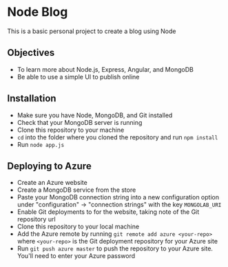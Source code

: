 Node Blog
=========

This is a basic personal project to create a blog using Node

Objectives
----------

* To learn more about Node.js, Express, Angular, and MongoDB
* Be able to use a simple UI to publish online

Installation
------------

* Make sure you have Node, MongoDB, and Git installed
* Check that your MongoDB server is running
* Clone this repository to your machine
* `cd` into the folder where you cloned the repository and run `npm install`
* Run `node app.js`

Deploying to Azure
------------------

* Create an Azure website
* Create a MongoDB service from the store
* Paste your MongoDB connection string into a new configuration option under "configuration" -> "connection strings" with the key `MONGOLAB_URI`
* Enable Git deployments to for the website, taking note of the Git repository url
* Clone this repository to your local machine
* Add the Azure remote by running `git remote add azure <your-repo>` where `<your-repo>` is the Git deployment repository for your Azure site
* Run `git push azure master` to push the repository to your Azure site. You'll need to enter your Azure password